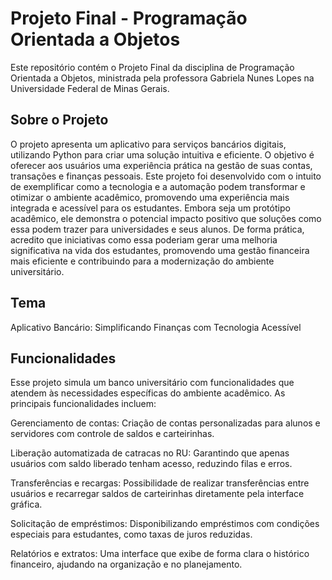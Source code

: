 # Projeto Final - Programação Orientada a Objetos

Este repositório contém o Projeto Final da disciplina de Programação Orientada a Objetos, ministrada pela professora Gabriela Nunes Lopes na Universidade Federal de Minas Gerais.

## Sobre o Projeto

O projeto apresenta um aplicativo para serviços bancários digitais, utilizando Python para criar uma solução intuitiva e eficiente. O objetivo é oferecer aos usuários uma experiência prática na gestão de suas contas, transações e finanças pessoais. Este projeto foi desenvolvido com o intuito de exemplificar como a tecnologia e a automação podem transformar e otimizar o ambiente acadêmico, promovendo uma experiência mais integrada e acessível para os estudantes. Embora seja um protótipo acadêmico, ele demonstra o potencial impacto positivo que soluções como essa podem trazer para universidades e seus alunos. De forma prática, acredito que iniciativas como essa poderiam gerar uma melhoria significativa na vida dos estudantes, promovendo uma gestão financeira mais eficiente e contribuindo para a modernização do ambiente universitário.

## Tema

Aplicativo Bancário: Simplificando Finanças com Tecnologia Acessível

## Funcionalidades

Esse projeto simula um banco universitário com funcionalidades que atendem às necessidades específicas do ambiente acadêmico. As principais funcionalidades incluem:

Gerenciamento de contas:
Criação de contas personalizadas para alunos e servidores com controle de saldos e carteirinhas.

Liberação automatizada de catracas no RU:
Garantindo que apenas usuários com saldo liberado tenham acesso, reduzindo filas e erros.

Transferências e recargas:
Possibilidade de realizar transferências entre usuários e recarregar saldos de carteirinhas diretamente pela interface gráfica.

Solicitação de empréstimos:
Disponibilizando empréstimos com condições especiais para estudantes, como taxas de juros reduzidas.

Relatórios e extratos:
Uma interface que exibe de forma clara o histórico financeiro, ajudando na organização e no planejamento.
